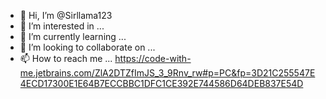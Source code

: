 - 👋 Hi, I’m @Sirllama123
- 👀 I’m interested in ...
- 🌱 I’m currently learning ...
- 💞️ I’m looking to collaborate on ...
- 📫 How to reach me ...
https://code-with-me.jetbrains.com/ZlA2DTZfImJS_3_9Rnv_rw#p=PC&fp=3D21C255547E4ECD17300E1E64B7ECCBBC1DFC1CE392E744586D64DEB837E54D
<!---
Sirllama123/Sirllama123 is a ✨ special ✨ repository because its `README.md` (this file) appears on your GitHub profile.
You can click the Preview link to take a look at your changes.
--->
